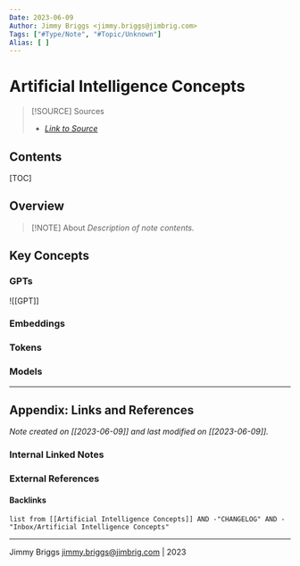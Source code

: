 ```yaml
---
Date: 2023-06-09
Author: Jimmy Briggs <jimmy.briggs@jimbrig.com>
Tags: ["#Type/Note", "#Topic/Unknown"]
Alias: [ ]
---
```


# Artificial Intelligence Concepts

> [!SOURCE] Sources
> - *[Link to Source]()*

## Contents

[TOC]

## Overview

> [!NOTE] About
> *Description of note contents.*

## Key Concepts

### GPTs

![[GPT]]

### Embeddings


### Tokens


### Models



***

## Appendix: Links and References

*Note created on [[2023-06-09]] and last modified on [[2023-06-09]].*

### Internal Linked Notes

### External References

#### Backlinks

```dataview
list from [[Artificial Intelligence Concepts]] AND -"CHANGELOG" AND -"Inbox/Artificial Intelligence Concepts"
```


***

Jimmy Briggs <jimmy.briggs@jimbrig.com> | 2023

